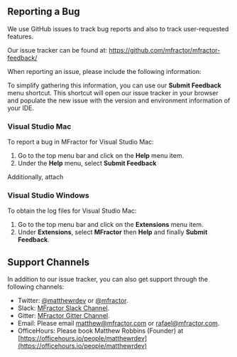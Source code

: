 ## Reporting a Bug

We use GitHub issues to track bug reports and also to track user-requested features.

Our issue tracker can be found at: https://github.com/mfractor/mfractor-feedback/

When reporting an issue, please include the following information:


To simplify gathering this information, you can use our **Submit Feedback** menu shortcut. This shortcut will open our issue tracker in your browser and populate the new issue with the version and environment information of your IDE.

### Visual Studio Mac

To report a bug in MFractor for Visual Studio Mac:

 1. Go to the top menu bar and click on the **Help** menu item.
 2. Under the **Help** menu, select **Submit Feedback**

Additionally, attach

### Visual Studio Windows

To obtain the log files for Visual Studio Mac:

 1. Go to the top menu bar and click on the **Extensions** menu item.
 2. Under **Extensions**, select **MFractor** then **Help** and finally **Submit Feedback**.


## Support Channels

In addition to our issue tracker, you can also get support through the following channels:

* Twitter: [@matthewrdev](https://twitter.com/matthewrdev) or [@mfractor](https://twitter.com/fractor).
* Slack: [MFractor Slack Channel](https://xamarinchat.slack.com/archives/mfractor).
* Gitter: [MFractor Gitter Channel](https://gitter.im/mfractor/Lobby#).
* Email: Please email [matthew@mfractor.com](mailto:matthew@mfractor.com) or [rafael@mfractor.com](mailto:rafael@mfractor.com).
* OfficeHours: Please book Matthew Robbins (Founder) at [https://officehours.io/people/matthewrdev](https://officehours.io/people/matthewrdev)
